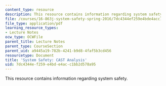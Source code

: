 ```yaml
---
content_type: resource
description: This resource contains information regarding system safety.
file: /courses/16-863j-system-safety-spring-2016/7dc4344ef259e4bde4acc1bb2d578a95_MIT16_863JS16_LecNotes3-2.pdf
file_type: application/pdf
learning_resource_types:
- Lecture Notes
ocw_type: OCWFile
parent_title: Lecture Notes
parent_type: CourseSection
parent_uid: a9445a19-782b-4241-b9d8-4faf5b3cd456
resourcetype: Document
title: 'System Safety: CAST Analysis'
uid: 7dc4344e-f259-e4bd-e4ac-c1bb2d578a95
---
```

This resource contains information regarding system safety.

